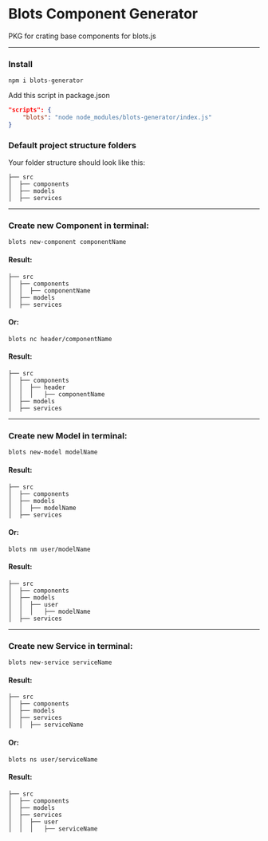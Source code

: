 # Blots Component Generator

PKG for crating base components for blots.js

 ***

### Install

```
npm i blots-generator
```

Add this script in package.json

```json
"scripts": {
    "blots": "node node_modules/blots-generator/index.js"
}
```

### Default project structure folders

Your folder structure should look like this:

```
├── src
│  ├── components
│  ├── models
│  ├── services
```

***

### Create new Component in terminal:

```
blots new-component componentName
```

#### Result:

```
├── src
│  ├── components
│  │  ├── componentName
│  ├── models
│  ├── services
```

#### Or:

```
blots nc header/componentName
```

#### Result:

```
├── src
│  ├── components
│  │  ├── header
│  │  │   ├── componentName
│  ├── models
│  ├── services
```

***

### Create new Model in terminal:

```
blots new-model modelName
```

#### Result:

```
├── src
│  ├── components
│  ├── models
│  │  ├── modelName
│  ├── services
```

#### Or:

```
blots nm user/modelName
```

#### Result:

```
├── src
│  ├── components
│  ├── models
│  │  ├── user
│  │  │   ├── modelName
│  ├── services
```

***

### Create new Service in terminal:

```
blots new-service serviceName
```

#### Result:

```
├── src
│  ├── components
│  ├── models
│  ├── services
│  │  ├── serviceName
```

#### Or:

```
blots ns user/serviceName
```

#### Result:

```
├── src
│  ├── components
│  ├── models
│  ├── services
│  │  ├── user
│  │  │   ├── serviceName
```
